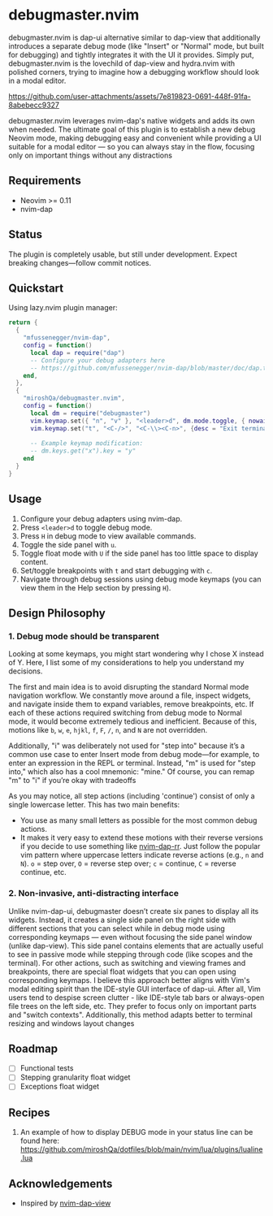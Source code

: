 # debugmaster.nvim  

debugmaster.nvim is dap-ui alternative similar to dap-view that additionally introduces a separate debug mode (like "Insert" or "Normal" mode, but built for debugging) and tightly integrates it with the UI it provides. Simply put, debugmaster.nvim is the lovechild of dap-view and hydra.nvim with polished corners, trying to imagine how a debugging workflow should look in a modal editor.  


https://github.com/user-attachments/assets/7e819823-0691-448f-91fa-8abebecc9327


debugmaster.nvim leverages nvim-dap's native widgets and adds its own when needed. The ultimate goal of this plugin is to establish a new debug Neovim mode, making debugging easy and convenient while providing a UI suitable for a modal editor — so you can always stay in the flow, focusing only on important things without any distractions

## Requirements  
- Neovim >= 0.11  
- nvim-dap  

## Status
The plugin is completely usable, but still under development.
Expect breaking changes—follow commit notices.

## Quickstart  
Using lazy.nvim plugin manager:  

```lua  
return {  
  {  
    "mfussenegger/nvim-dap",  
    config = function()  
      local dap = require("dap")  
      -- Configure your debug adapters here  
      -- https://github.com/mfussenegger/nvim-dap/blob/master/doc/dap.txt  
    end,  
  },  
  {  
    "miroshQa/debugmaster.nvim",  
    config = function()  
      local dm = require("debugmaster")  
      vim.keymap.set({ "n", "v" }, "<leader>d", dm.mode.toggle, { nowait = true })  
      vim.keymap.set("t", "<C-/>", "<C-\\><C-n>", {desc = "Exit terminal mode"})  
        
      -- Example keymap modification:  
      -- dm.keys.get("x").key = "y"  
    end  
  }  
}  
```  

## Usage  
1. Configure your debug adapters using nvim-dap.  
2. Press `<leader>d` to toggle debug mode.  
3. Press `H` in debug mode to view available commands.  
4. Toggle the side panel with `u`.  
5. Toggle float mode with `U` if the side panel has too little space to display content.  
6. Set/toggle breakpoints with `t` and start debugging with `c`.  
7. Navigate through debug sessions using debug mode keymaps (you can view them in the Help section by pressing `H`).  

## Design Philosophy  

### 1. Debug mode should be transparent  
Looking at some keymaps, you might start wondering why I chose X instead of Y. Here, I list some of my considerations to help you understand my decisions.  

The first and main idea is to avoid disrupting the standard Normal mode navigation workflow. We constantly move around a file, inspect widgets, and navigate inside them to expand variables, remove breakpoints, etc. If each of these actions required switching from debug mode to Normal mode, it would become extremely tedious and inefficient. Because of this, motions like `b`, `w`, `e`, `hjkl`, `f`, `F`, `/`, `n`, and `N` are not overridden.  

Additionally, "i" was deliberately not used for "step into" because it’s a common use case to enter Insert mode from debug mode—for example, to enter an expression in the REPL or terminal. Instead, "m" is used for "step into," which also has a cool mnemonic: "mine." Of course, you can remap "m" to "i" if you’re okay with tradeoffs

As you may notice, all step actions (including 'continue') consist of only a single lowercase letter. This has two main benefits:  
- You use as many small letters as possible for the most common debug actions.  
- It makes it very easy to extend these motions with their reverse versions if you decide to use something like [nvim-dap-rr](https://github.com/jonboh/nvim-dap-rr?tab=readme-ov-file). Just follow the popular vim pattern where uppercase letters indicate reverse actions (e.g., `n` and `N`). `o` = step over, `O` = reverse step over; `c` = continue, `C` = reverse continue, etc.  

### 2. Non-invasive, anti-distracting interface  
Unlike nvim-dap-ui, debugmaster doesn’t create six panes to display all its widgets. Instead, it creates a single side panel on the right side with different sections that you can select while in debug mode using corresponding keymaps — even without focusing the side panel window (unlike dap-view). This side panel contains elements that are actually useful to see in passive mode while stepping through code (like scopes and the terminal). For other actions, such as switching and viewing frames and breakpoints, there are special float widgets that you can open using corresponding keymaps.
I believe this approach better aligns with Vim's modal editing spirit than the IDE-style GUI interface of dap-ui. After all, Vim users tend to despise screen clutter - like IDE-style tab bars or always-open file trees on the left side, etc. They prefer to focus only on important parts and "switch contexts". Additionally, this method adapts better to terminal resizing and windows layout changes

## Roadmap  
- [ ] Functional tests  
- [ ] Stepping granularity float widget  
- [ ] Exceptions float widget  

## Recipes  
1. An example of how to display DEBUG mode in your status line can be found here:  
https://github.com/miroshQa/dotfiles/blob/main/nvim/lua/plugins/lualine.lua  

## Acknowledgements  
- Inspired by [nvim-dap-view](https://github.com/igorlfs/nvim-dap-view)  
